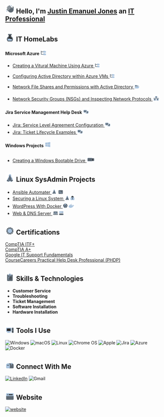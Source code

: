 ## <img src="/Images/Hello.png"  width="30" height="30"> Hello, I'm [Justin Emanuel Jones](https://www.linkedin.com/in/itzemanuelj) an [IT Professional](https://itzemanuelj.com/)

## <img src="/Images/Labs.png"  width="30" height="30"> IT HomeLabs

#### Microsoft Azure <img src="/Images/AD.png"  width="20" height="20"> 
- [Creating a Vitural Machine Using Azure <img src="/Images/AD.png"  width="17" height="17">](https://github.com/itzemanuelj/Creating-a-Virtual-Machine-Using-Azure)
- [Configuring Active Directory within Azure VMs <img src="/Images/AD.png"  width="17" height="17">
](https://github.com/itzemanuelj/Configuring-Active-Directory-within-Azure-VMs)



- [Network File Shares and Permissions with Active Directory <img src="/Images/NFS.png"  width="17" height="17">](https://github.com/itzemanuelj/-Network-File-Shares-and-Permissions-with-Active-Directory)



- [Network Security Groups (NSGs) and Inspecting Network Protocols <img src="/Images/NSG.png"  width="22" height="22">
](https://github.com/itzemanuelj/Network-Security-Groups-NSGs-and-Inspecting-Network-Protocols)


#### Jira Service Management Help Desk <img src="/Images/osTicket.png"  width="20" height="20">
- [Jira: Service Level Agreement Configuration <img src="/Images/osTicket.png"  width="20" height="20">
](https://github.com/itzemanuelj/Jira-Service-Level-Agreement-Configuration)
- [Jira: Ticket Lifecycle Examples <img src="/Images/osTicket.png"  width="20" height="20">
 ](https://github.com/itzemanuelj/Jira-Ticket-Lifecycle-Examples)

#### Windows Projects <img src="/Images/Windows.png"  width="20" height="20">
- [Creating a Windows Bootable Drive <img src="/Images/Flashdrive.png"  width="27" height="27">](https://github.com/itzemanuelj/Creating-a-Windows-Bootable-Drive)

## <img src="/Images/Linux.png"  width="30" height="30"> Linux SysAdmin Projects 
- [Ansible Automater ](https://github.com/itzemanuelj/Ansible-Automater) <img src="/Images/Linux.png"  width="17" height="17"> <img src="/Images/Terminal.png"  width="17" height="17">
- [Securing a Linux System ](https://github.com/itzemanuelj/Securing-and-Hardening-a-Linux-System) <img src="/Images/Linux.png"  width="17" height="17"><img src="/Images/Lock.png"  width="17" height="17">
- [WordPress With Docker  ](https://github.com/itzemanuelj/WordPress-With-Docker) <img src="/Images/WordPress.png"  width="17" height="17"><img src="/Images/Docker.png"  width="22" height="22">
- [Web & DNS Server  ](https://github.com/itzemanuelj/Web-DNS-Server) <img src="/Images/Web.png"  width="20" height="20"><img src="/Images/Server.png"  width="17" height="17">


## <img  src="/Images/Certs.png" width="30" height="30"> Certifications
[CompTIA ITF+](https://www.certmetrics.com/comptia/public/verification.aspx?code=NQDDM4V82Q9PV0KK) \
[CompTIA A+](https://link-url-here.org)\
[Google IT Support Fundamentals](https://www.coursera.org/account/accomplishments/professional-cert/GEGADS6KWKX5?utm_source=ln&utm_medium=certificate&utm_content=cert_image&utm_campaign=sharing_cta&utm_product=prof)\
[CourseCareers Practical Help Desk Professional (PHDP)](https://)

## <img src="/Images/Skills.png"  width="30" height="30"> Skills & Technologies
- **Customer Service**
- **Troubleshooting**
- **Ticket Management**
- **Software Installation**
- **Hardware Installation**


## <img src="/Images//ToolsIcon.png"  width="30" height="30"> Tools I Use
![Windows](https://img.shields.io/badge/Windows-0078D6?style=for-the-badge&logo=windows&logoColor=white)
![macOS](https://img.shields.io/badge/mac%20os-000000?style=for-the-badge&logo=macos&logoColor=F0F0F0)
![Linux](https://img.shields.io/badge/Linux-FCC624?style=for-the-badge&logo=linux&logoColor=black)
![Chrome OS](https://img.shields.io/badge/chrome%20os-3d89fc?style=for-the-badge&logo=google%20chrome&logoColor=white)
![Apple](https://img.shields.io/badge/Apple-%23000000.svg?style=for-the-badge&logo=apple&logoColor=white)
![Jira](https://img.shields.io/badge/jira-%230A0FFF.svg?style=for-the-badge&logo=jira&logoColor=white)
![Azure](https://img.shields.io/badge/azure-%230072C6.svg?style=for-the-badge&logo=azure-devops&logoColor=white)
![Docker](https://img.shields.io/badge/docker-%230db7ed.svg?style=for-the-badge&logo=docker&logoColor=white)


## <img src="/Images/ContactIcon.png"  width="30" height="30"> Connect With Me

[![LinkedIn](https://img.shields.io/badge/linkedin-%230077B5.svg?style=for-the-badge&logo=linkedin&logoColor=white)](https://www.linkedin.com/in/itzemanuelj/)
![Gmail](https://img.shields.io/badge/Gmail-D14836?style=for-the-badge&logo=gmail&logoColor=white)


## <img src="/Images/WebsiteBlogIcon.png"  width="30" height="30"> Website
[![website](https://img.shields.io/badge/itzemanuelj\.com-2F5267?style=for-the-badge&logo=windows&logoColor=white)](https://itzemanuelj.com/)


<!-- Proudly created with GPRM ( https://gprm.itsvg.in ) -->
